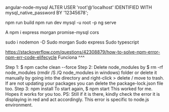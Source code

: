 angular-node-mysql ALTER USER 'root'@'localhost' IDENTIFIED WITH mysql_native_password BY '12345678';

npm run build 
npm run dev 
mysql -u root -p 
ng serve

A npm i express morgan promise-mysql cors

sudo i nodemon -D 
Sudo morgan 
Sudo express 
Sudo typescript

https://stackoverflow.com/questions/42308879/how-to-solve-npm-error-npm-err-code-elifecycle Funciona ^^^

Step 1: $ npm cache clean --force Step 2: Delete node_modules by $ rm -rf node_modules (rmdir /S /Q node_modules in windows) folder or delete it manually by going into the directory and right-click > delete / move to trash. If are not updating your packages you can delete the package-lock.json file too. Step 3: npm install To start again, $ npm start This worked for me. Hopes it works for you too. PS: Still if it is there, kindly check the error it is displaying in red and act accordingly. This error is specific to node.js environment.
